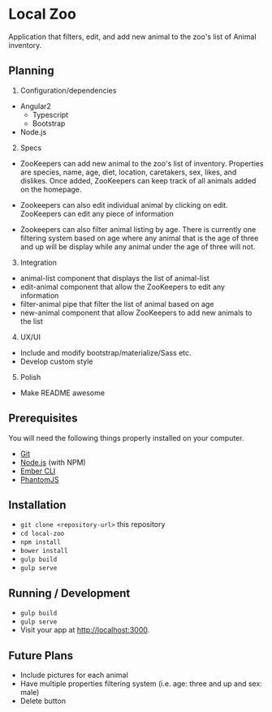 # Local Zoo

Application that filters, edit, and add new animal to the zoo's list of Animal inventory.

## Planning

1. Configuration/dependencies
  * Angular2
    * Typescript
    * Bootstrap
  * Node.js


2. Specs
  * ZooKeepers can add new animal to the zoo's list of inventory. Properties are species, name, age, diet, location, caretakers, sex, likes, and dislikes. Once added, ZooKeepers can keep track of all animals added on the homepage.

  * Zookeepers can also edit individual animal by clicking on edit. ZooKeepers can edit any piece of information

  * Zookeepers can also filter animal listing by age. There is currently one filtering system based on age where any animal that is the age of three and up will be display while any animal under the age of three will not.

3. Integration
  * animal-list component that displays the list of animal-list
  * edit-animal component that allow the ZooKeepers to edit any information
  * filter-animal pipe that filter the list of animal based on age
  * new-animal component that allow ZooKeepers to add new animals to the list

4. UX/UI
  * Include and modify bootstrap/materialize/Sass etc.
  * Develop custom style

5. Polish
  * Make README awesome

## Prerequisites

You will need the following things properly installed on your computer.

* [Git](https://git-scm.com/)
* [Node.js](https://nodejs.org/) (with NPM)
* [Ember CLI](https://ember-cli.com/)
* [PhantomJS](http://phantomjs.org/)

## Installation

* `git clone <repository-url>` this repository
* `cd local-zoo`
* `npm install`
* `bower install`
* `gulp build`
* `gulp serve`

## Running / Development

* `gulp build`
* `gulp serve`
* Visit your app at [http://localhost:3000](http://localhost:3000).

## Future Plans

* Include pictures for each animal
* Have multiple properties filtering system (i.e. age: three and up and sex: male)
* Delete button
